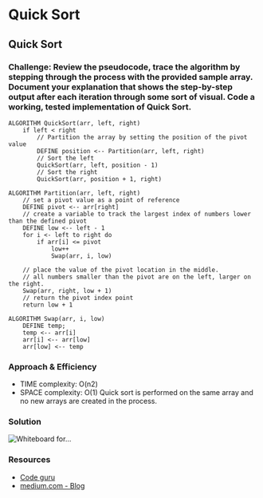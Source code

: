 # Quick Sort

##  Quick Sort

### Challenge: Review the pseudocode, trace the algorithm by stepping through the process with the provided sample array. Document your explanation that shows the step-by-step output after each iteration through some sort of visual. Code a working, tested implementation of Quick Sort.

    ALGORITHM QuickSort(arr, left, right)
        if left < right
            // Partition the array by setting the position of the pivot value 
            DEFINE position <-- Partition(arr, left, right)
            // Sort the left
            QuickSort(arr, left, position - 1)
            // Sort the right
            QuickSort(arr, position + 1, right)

    ALGORITHM Partition(arr, left, right)
        // set a pivot value as a point of reference
        DEFINE pivot <-- arr[right]
        // create a variable to track the largest index of numbers lower than the defined pivot
        DEFINE low <-- left - 1
        for i <- left to right do
            if arr[i] <= pivot
                low++
                Swap(arr, i, low)

        // place the value of the pivot location in the middle.
        // all numbers smaller than the pivot are on the left, larger on the right. 
        Swap(arr, right, low + 1)
        // return the pivot index point
        return low + 1

    ALGORITHM Swap(arr, i, low)
        DEFINE temp;
        temp <-- arr[i]
        arr[i] <-- arr[low]
        arr[low] <-- temp

### Approach & Efficiency
- TIME complexity: O(n2)
- SPACE complexity: O(1)  Quick sort is performed on the same array and no new arrays are created in the process.

### Solution
![Whiteboard for...]()

### Resources
- [Code guru](https://www.guru99.com/quicksort-in-javascript.html)
- [medium.com - Blog](https://medium.com/@Charles_Stover/implementing-quicksort-in-javascript-8044a8e2bf39)